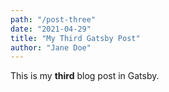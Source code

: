 ```yaml
---
path: "/post-three"
date: "2021-04-29"
title: "My Third Gatsby Post"
author: "Jane Doe"
---
```


This is my **third** blog post in Gatsby.